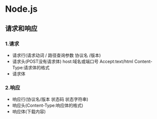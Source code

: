 # Node.js 

## 请求和响应


### 1.请求

* 请求行(请求动词 / 路径查询参数 协议名 /版本)
* 请求头(POST没有请求体) 
   host:域名或端口号
   Accept:text/html
   Content-Type:请求体的格式
* 请求体 


### 2.响应
* 响应行(协议名/版本 状态码 状态字符串)
* 响应头(Content-Type:响应体的格式)
* 响应体(下载内容)    
